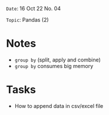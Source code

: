 `Date`: 16 Oct 22 No. 04

`Topic`: Pandas (2)

# Notes
- `group by` (split, apply and combine)
- `group by` consumes big memory 


# Tasks
- How to append data in csv/excel file

